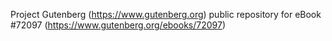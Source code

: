 Project Gutenberg (https://www.gutenberg.org) public repository
for eBook #72097 (https://www.gutenberg.org/ebooks/72097)
